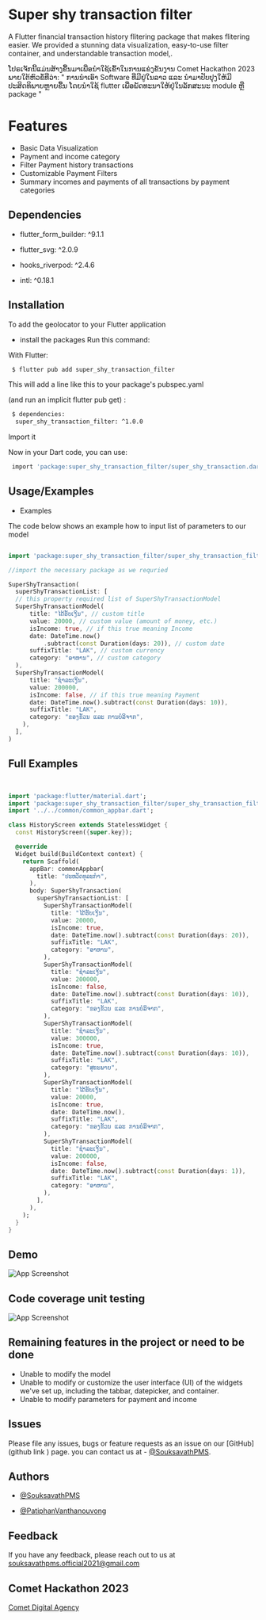 
# Super shy transaction filter
A Flutter financial transaction history flitering package that makes flitering easier. 
We provided a stunning data visualization, easy-to-use filter container, and understandable transaction model,. 

ໂປຣເຈັກນີ້ແມ່ນສ້າງຂື້ນມາເພື່ອນຳໃຊ້ເຂົ້າໃນການແຂ່ງຂັນງານ Comet Hackathon 2023 ພາຍໃຕ້ຫົວຂໍ້ທີ່ວ່າ: " ການນຳເອົາ Software ທີ່ມີຢູ່ໃນລາວ ແລະ ນຳມາປັບປຸງໃຫ້ມີປະສິດທິພາບຫຼາຍຂື້ນ ໂດຍນຳໃຊ້ flutter ເພື່ອພັດທະນາໃຫ້ຢູ່ໃນລັກສະນະ module ຫຼື package "


# Features
* Basic Data Visualization 
* Payment and income category
* Filter Payment history transactions 
*  Customizable Payment Filters 
* Summary incomes and payments of all transactions by payment categories


## Dependencies

* flutter_form_builder: ^9.1.1

 *  flutter_svg: ^2.0.9

*   hooks_riverpod: ^2.4.6

* intl: ^0.18.1

## Installation
To add the geolocator to your Flutter application

* install the packages 
Run this command:

With Flutter:

```bash
 $ flutter pub add super_shy_transaction_filter

```

This will add a line like this to your package's pubspec.yaml

 (and run an implicit flutter pub get) :

```bash
 $ dependencies:
  super_shy_transaction_filter: ^1.0.0

```

Import it

Now in your Dart code, 
you can use:
```bash
 import 'package:super_shy_transaction_filter/super_shy_transaction.dart_filter';

```


 
## Usage/Examples


* Examples



The code below shows an example how to input list of parameters to our model

```dart

import 'package:super_shy_transaction_filter/super_shy_transaction_filter.dart';

//import the necessary package as we requried

SuperShyTransaction(
  superShyTransactionList: [
  // this property required list of SuperShyTransactionModel
  SuperShyTransactionModel(
      title: "ໄດ້ຮັບເງິນ", // custom title
      value: 20000, // custom value (amount of money, etc.)
      isIncome: true, // if this true meaning Income
      date: DateTime.now()
          .subtract(const Duration(days: 20)), // custom date
      suffixTitle: "LAK", // custom currency
      category: "ອາຫານ", // custom category
  ),
  SuperShyTransactionModel(
      title: "ຊຳລະເງິນ",
      value: 200000,
      isIncome: false, // if this true meaning Payment
      date: DateTime.now().subtract(const Duration(days: 10)),
      suffixTitle: "LAK",
      category: "ຂອງຂັວນ ແລະ ການບໍລິຈາກ",
    ),
  ],
)

```






    


## Full Examples

``` dart


import 'package:flutter/material.dart';
import 'package:super_shy_transaction_filter/super_shy_transaction_filter.dart';
import '../../common/common_appbar.dart';

class HistoryScreen extends StatelessWidget {
  const HistoryScreen({super.key});

  @override
  Widget build(BuildContext context) {
    return Scaffold(
      appBar: commonAppbar(
        title: "ປະຫວັດທຸລະກຳ",
      ),
      body: SuperShyTransaction(
        superShyTransactionList: [
          SuperShyTransactionModel(
            title: "ໄດ້ຮັບເງິນ",
            value: 20000,
            isIncome: true,
            date: DateTime.now().subtract(const Duration(days: 20)),
            suffixTitle: "LAK",
            category: "ອາຫານ",
          ),
          SuperShyTransactionModel(
            title: "ຊຳລະເງິນ",
            value: 200000,
            isIncome: false,
            date: DateTime.now().subtract(const Duration(days: 10)),
            suffixTitle: "LAK",
            category: "ຂອງຂັວນ ແລະ ການບໍລິຈາກ",
          ),
          SuperShyTransactionModel(
            title: "ຊຳລະເງິນ",
            value: 300000,
            isIncome: true,
            date: DateTime.now().subtract(const Duration(days: 10)),
            suffixTitle: "LAK",
            category: "ສຸຂະພາບ",
          ),
          SuperShyTransactionModel(
            title: "ໄດ້ຮັບເງິນ",
            value: 20000,
            isIncome: true,
            date: DateTime.now(),
            suffixTitle: "LAK",
            category: "ຂອງຂັວນ ແລະ ການບໍລິຈາກ",
          ),
          SuperShyTransactionModel(
            title: "ຊຳລະເງິນ",
            value: 200000,
            isIncome: false,
            date: DateTime.now().subtract(const Duration(days: 1)),
            suffixTitle: "LAK",
            category: "ອາຫານ",
          ),
        ],
      ),
    );
  }
}


```
## Demo
![App Screenshot](https://i.imgur.com/HpQB29H.png)

## Code coverage unit testing
![App Screenshot](https://i.imgur.com/uolxVaK.png)

## Remaining features in the project or need to be done
* Unable to modify the model 
* Unable to modify or customize the user interface (UI) of the widgets we've set up, including the tabbar, datepicker, and container.
* Unable to modify parameters for payment and income

## Issues

Please file any issues, bugs or feature requests as an issue on our [GitHub](github link ) page. you can contact us at - [@SouksavathPMS](https://github.com/SouksavathPMS). 

## Authors

- [@SouksavathPMS](https://github.com/SouksavathPMS)

- [@PatiphanVanthanouvong](https://github.com/PatiphanVanthanouvong)

## Feedback
If you have any feedback, please reach out to us at souksavathpms.official2021@gmail.com

## Comet Hackathon 2023 

[Comet Digital Agency ](https://www.facebook.com/CometDigitalAgency)

